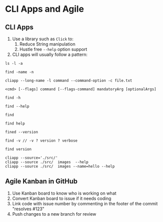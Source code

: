 # CLI Apps and Agile

## CLI Apps

1. Use a library such as `Click` to:
    1. Reduce String manipulation
    2. Hustle free `--help` option support
2. CLI apps will usually follow a pattern:
```shell
ls -l -a

find -name -n

cliapp --long-name -l command --command-option -c file.txt

<cmd> [--flags] command [--flags-command] mandatoryArg [optionalArgs]

find -h

find --help

find

find help

fined --version

find -v // -v ? version ? verbose

find version

cliapp --source='./src/'
cliapp --source ./src/  images  --help
cliapp --source ./src/  images --name=hello --help
```

## Agile Kanban in GitHub

1. Use Kanban board to know who is working on what
2. Convert Kanban board to issue if it needs coding
3. Link code with issue number by commenting in the footer of the commit "resolves #123"
4. Push changes to a new branch for review

